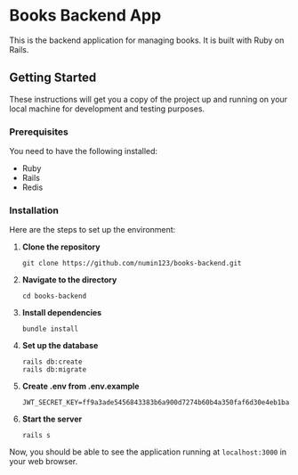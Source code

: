 # Books Backend App

This is the backend application for managing books. It is built with Ruby on Rails.

## Getting Started

These instructions will get you a copy of the project up and running on your local machine for development and testing purposes.

### Prerequisites

You need to have the following installed:
- Ruby
- Rails
- Redis

### Installation

Here are the steps to set up the environment:

1. **Clone the repository**
    ```
    git clone https://github.com/numin123/books-backend.git
    ```

2. **Navigate to the directory**
    ```
    cd books-backend
    ```

3. **Install dependencies**
    ```
    bundle install
    ```

4. **Set up the database**
    ```
    rails db:create
    rails db:migrate
    ```
5. **Create .env from .env.example**
    ```
    JWT_SECRET_KEY=ff9a3ade5456843383b6a900d7274b60b4a350faf6d30e4eb1ba313a741db199892dc19fd96dbbe49c7b7c8953979910381eee1cdc84418290710f56d42c5c5b

6. **Start the server**
    ```
    rails s
    ```

Now, you should be able to see the application running at `localhost:3000` in your web browser.
